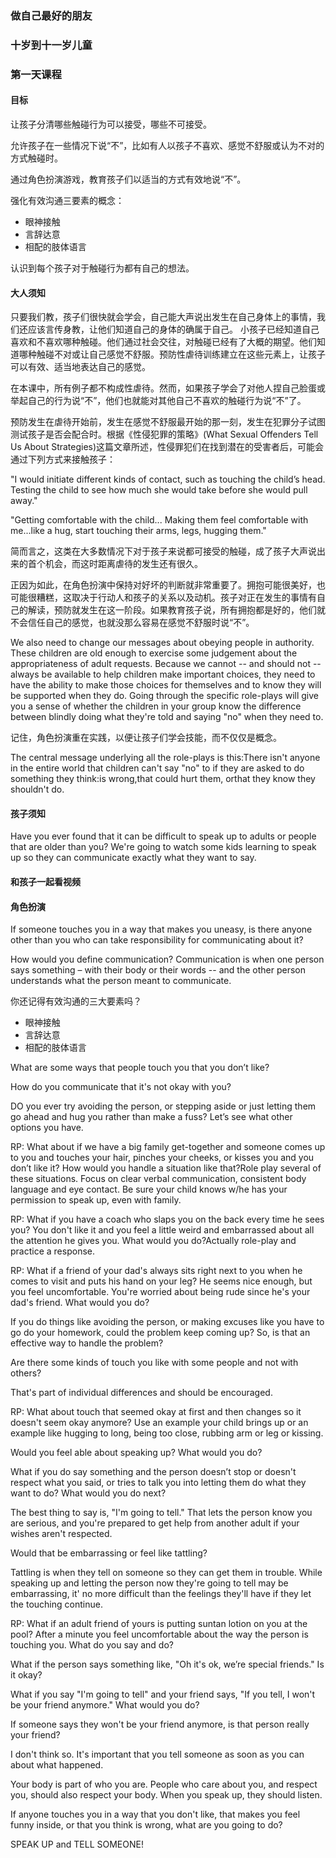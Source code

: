 ### 做自己最好的朋友

### 十岁到十一岁儿童

### 第一天课程

#### 目标

让孩子分清哪些触碰行为可以接受，哪些不可接受。

允许孩子在一些情况下说“不”，比如有人以孩子不喜欢、感觉不舒服或认为不对的方式触碰时。

通过角色扮演游戏，教育孩子们以适当的方式有效地说“不”。

强化有效沟通三要素的概念：
* 眼神接触
* 言辞达意
* 相配的肢体语言

认识到每个孩子对于触碰行为都有自己的想法。

#### 大人须知

只要我们教，孩子们很快就会学会，自己能大声说出发生在自己身体上的事情，我们还应该言传身教，让他们知道自己的身体的确属于自己。 小孩子已经知道自己喜欢和不喜欢哪种触碰。他们通过社会交往，对触碰已经有了大概的期望。他们知道哪种触碰不对或让自己感觉不舒服。预防性虐待训练建立在这些元素上，让孩子可以有效、适当地表达自己的感觉。

在本课中，所有例子都不构成性虐待。然而，如果孩子学会了对他人捏自己脸蛋或举起自己的行为说“不”，他们也就能对其他自己不喜欢的触碰行为说“不”了。

预防发生在虐待开始前，发生在感觉不舒服最开始的那一刻，发生在犯罪分子试图测试孩子是否会配合时。根据《性侵犯罪的策略》(What Sexual Offenders Tell Us About Strategies)这篇文章所述，性侵罪犯们在找到潜在的受害者后，可能会通过下列方式来接触孩子：


"I would initiate different kinds of contact, such as touching the child’s head. Testing the child to see how much she would take before she would pull away."

"Getting comfortable with the child... Making them feel comfortable with me...like a hug, start touching their arms, legs, hugging them."

简而言之，这类在大多数情况下对于孩子来说都可接受的触碰，成了孩子大声说出来的首个机会，而这时距离虐待的发生还有很久。

正因为如此，在角色扮演中保持对好坏的判断就非常重要了。拥抱可能很美好，也可能很糟糕，这取决于行动人和孩子的关系以及动机。孩子对正在发生的事情有自己的解读，预防就发生在这一阶段。如果教育孩子说，所有拥抱都是好的，他们就不会信任自己的感觉，也就没那么容易在感觉不舒服时说“不”。

We also need to change our messages about obeying people in authority. These children are old enough to exercise some judgement about the appropriateness of adult requests. Because we cannot -- and should not -- always be available to help children make important choices, they need to have the ability to make those choices for themselves and to know they will be supported when they do. Going through the specific role-plays will give you a sense of whether the children in your group know the difference between blindly doing what they're told and saying "no" when they need to.

记住，角色扮演重在实践，以便让孩子们学会技能，而不仅仅是概念。

The central message underlying all the role-plays is this:There isn't anyone in the entire world that children can't say "no" to if they are asked to do something they think:is wrong,that could hurt them, orthat they know they shouldn't do.

#### 孩子须知

Have you ever found that it can be difficult to speak up to adults or people that are older than you? We're going to watch some kids learning to speak up so they can communicate exactly what they want to say.

#### 和孩子一起看视频

#### 角色扮演

If someone touches you in a way that makes you uneasy, is there anyone other than you who can take responsibility for communicating about it?

How would you define communication? Communication is when one person says something – with their body or their words -- and the other person understands what the person meant to communicate.

你还记得有效沟通的三大要素吗？

* 眼神接触
* 言辞达意
* 相配的肢体语言

What are some ways that people touch you that you don’t like?

How do you communicate that it's not okay with you?

DO you ever try avoiding the person, or stepping aside or just letting them go ahead and hug you rather than make a fuss? Let’s see what other options you have.

RP: What about if we have a big family get-together and someone comes up to you and touches your hair, pinches your cheeks, or kisses you and you don’t like it? How would you handle a situation like that?Role play several of these situations. Focus on clear verbal communication, consistent body language and eye contact. Be sure your child knows w/he has your permission to speak up, even with family.

RP: What if you have a coach who slaps you on the back every time he sees you? You don't like it and you feel a little weird and embarrassed about all the attention he gives you. What would you do?Actually role-play and practice a response.

RP: What if a friend of your dad's always sits right next to you when he comes to visit and puts his hand on your leg? He seems nice enough, but you feel uncomfortable. You're worried about being rude since he's your dad's friend. What would you do?

If you do things like avoiding the person, or making excuses like you have to go do your homework, could the problem keep coming up? So, is that an effective way to handle the problem?

Are there some kinds of touch you like with some people and not with others?

That's part of individual differences and should be encouraged.

RP: What about touch that seemed okay at first and then changes so it doesn't seem okay anymore? Use an example your child brings up or an example like hugging to long, being too close, rubbing arm or leg or kissing.

Would you feel able about speaking up? What would you do?

What if you do say something and the person doesn’t stop or doesn't respect what you said, or tries to talk you into letting them do what they want to do? What would you do next?

The best thing to say is, "I'm going to tell." That lets the person know you are serious, and you're prepared to get help from another adult if your wishes aren't respected.

Would that be embarrassing or feel like tattling?

Tattling is when they tell on someone so they can get them in trouble. While speaking up and letting the person now they're going to tell may be embarrassing, it' no more difficult than the feelings they'll have if they let the touching continue.

RP: What if an adult friend of yours is putting suntan lotion on you at the pool? After a minute you feel uncomfortable about the way the person is touching you. What do you say and do?

What if the person says something like, "Oh it's ok, we’re special friends." Is it okay?

What if you say "I'm going to tell" and your friend says, "If you tell, I won't be your friend anymore." What would you do?

If someone says they won't be your friend anymore, is that person really your friend?

I don't think so. It's important that you tell someone as soon as you can about what happened.

Your body is part of who you are. People who care about you, and respect you, should also respect your body. When you speak up, they should listen.

If anyone touches you in a way that you don't like, that makes you feel funny inside, or that you think is wrong, what are you going to do?

SPEAK UP and TELL SOMEONE!
